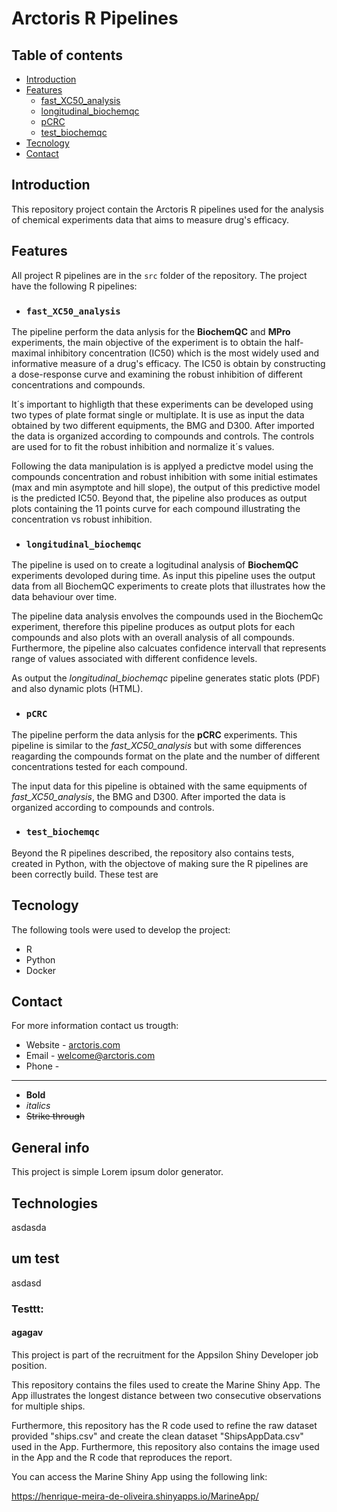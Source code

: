 # Arctoris R Pipelines

## Table of contents
* [Introduction](#introduction)
* [Features](#features)
  * [fast_XC50_analysis](#fast_XC50_analysis)
  * [longitudinal_biochemqc](#longitudinal_biochemqc)
  * [pCRC](#pCRC)
  * [test_biochemqc](#test_biochemqc)
* [Tecnology](#tecnology)
* [Contact](#contact)

## Introduction

This repository project contain the Arctoris R pipelines used for the analysis of chemical experiments data that aims to measure drug's efficacy. 

## Features

All project R pipelines are in the ```src``` folder of the repository. The project have the following R pipelines:

*  ### ```fast_XC50_analysis``` <a name="fast_XC50_analysis"></a>

The pipeline perform the data anlysis for the **BiochemQC** and **MPro** experiments, the main objective of the experiment is to obtain the half-maximal inhibitory concentration (IC50) which is the most widely used and informative measure of a drug's efficacy. The IC50 is obtain by constructing a dose-response curve and examining the robust inhibition of different concentrations and compounds. 

It´s important to highligth that these experiments can be developed using two types of plate format single or multiplate. It is use as input the data obtained by two different equipments, the BMG and D300. After imported the data is organized according to compounds and controls. The controls are used for to fit the robust inhibition and normalize it´s values. 

Following the data manipulation is is applyed a predictve model using the compounds concentration and robust inhibition with some initial estimates (max and min asymptote and hill slope), the output of this predictive model is the predicted IC50. Beyond that, the pipeline also produces as output plots containing the 11 points curve for each compound illustrating the concentration vs robust inhibition. 

* ### ```longitudinal_biochemqc``` <a name="longitudinal_biochemqc"></a>

 The pipeline is used on to create a logitudinal analysis of **BiochemQC** experiments devoloped during time. As input this pipeline uses the output data from all BiochemQC  experiments to create plots that illustrates how the data behaviour over time.

 The pipeline data analysis envolves the compounds used in the BiochemQc experiment, therefore this pipeline produces as output plots for each compounds and also plots with an    overall analysis of all compounds. Furthermore, the pipeline also calcuates confidence intervall that represents range of values associated with different confidence levels.

 As output the *longitudinal_biochemqc* pipeline generates static plots (PDF) and also dynamic plots (HTML).

* ### ```pCRC``` <a name="pCRC"></a>

The pipeline perform the data anlysis for the **pCRC** experiments. This pipeline is similar to the *fast_XC50_analysis* but with some differences reagarding the compounds format on the plate and the number of different concentrations tested for each compound. 

The input data for this pipeline is obtained with the same equipments of *fast_XC50_analysis*, the BMG and D300. After imported the data is organized according to compounds and controls.

* ### ```test_biochemqc```

Beyond the R pipelines described, the repository also contains tests, created in Python, with the objectove of making sure the R pipelines are been correctly build. These test are 


## Tecnology

The following tools were used to develop the project:

* R
* Python
* Docker

## Contact

For more information contact us trougth:

* Website - [arctoris.com](https://www.arctoris.com/)
* Email - welcome@arctoris.com
* Phone -


-----------------------------------------------------------------------------












- **Bold**
- _italics_
- ~~Strike through~~

## General info
This project is simple Lorem ipsum dolor generator.

## Technologies

asdasda

## um test

asdasd

### Testtt:

#### agagav

This project is part of the recruitment for the Appsilon Shiny Developer job position.

This repository contains the files used to create the Marine Shiny App. The App illustrates the longest distance between two consecutive observations for multiple ships.

Furthermore, this repository has the R code used to refine the raw dataset provided "ships.csv" and create the clean dataset "ShipsAppData.csv" used in the App. Furthermore, this repository also contains the image used in the App and the R code that reproduces the report.

You can access the Marine Shiny App using the following link: 

https://henrique-meira-de-oliveira.shinyapps.io/MarineApp/
